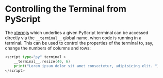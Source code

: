 # Controlling the Terminal from PyScript

The [xtermjs](https://xtermjs.org/) which underlies a given PyScript terminal can be accessed directly via the `__terminal__` global name, when code is running in a terminal. This can be used to control the properties of the terminal to, say, change the numbers of columns and rows:

```py
<script type="py" terminal >
    __terminal__.resize(40, 6)
    print("Lorem ipsum dolor sit amet consectetur, adipisicing elit. ")
</script>
```